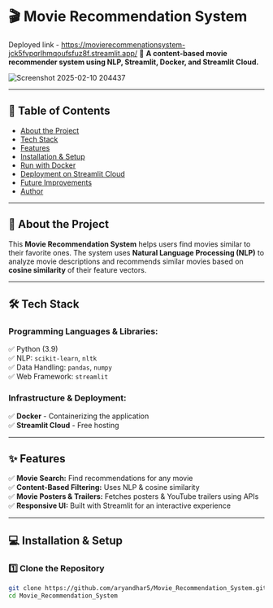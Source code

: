 # 🎬 Movie Recommendation System  

Deployed link -  https://movierecommenationsystem-jck5fvpqrlhmqoufsfuz8f.streamlit.app/ 
🚀 **A content-based movie recommender system using NLP, Streamlit, Docker, and Streamlit Cloud.**  

![Screenshot 2025-02-10 204437](https://github.com/user-attachments/assets/e3138a9f-3cc2-4ad2-a415-ef6dd68b9a41)

<!-- Replace with a real screenshot of your app -->

---

## 📌 Table of Contents  
- [About the Project](#about-the-project)  
- [Tech Stack](#tech-stack)  
- [Features](#features)  
- [Installation & Setup](#installation--setup)  
- [Run with Docker](#run-with-docker)  
- [Deployment on Streamlit Cloud](#deployment-on-streamlit-cloud)  
- [Future Improvements](#future-improvements)  
- [Author](#author)  

---

## 🎯 About the Project  
This **Movie Recommendation System** helps users find movies similar to their favorite ones. The system uses **Natural Language Processing (NLP)** to analyze movie descriptions and recommends similar movies based on **cosine similarity** of their feature vectors.  


---

## 🛠️ Tech Stack  

### **Programming Languages & Libraries:**  
✅ Python (3.9)  
✅ NLP: `scikit-learn`, `nltk`  
✅ Data Handling: `pandas`, `numpy`  
✅ Web Framework: `streamlit`  

### **Infrastructure & Deployment:**  
✅ **Docker** - Containerizing the application  
✅ **Streamlit Cloud** - Free hosting  

---

## ✨ Features  
✅ **Movie Search:** Find recommendations for any movie  
✅ **Content-Based Filtering:** Uses NLP & cosine similarity  
✅ **Movie Posters & Trailers:** Fetches posters & YouTube trailers using APIs  
✅ **Responsive UI:** Built with Streamlit for an interactive experience  

---

## 💻 Installation & Setup  

### **1️⃣ Clone the Repository**  
```sh
git clone https://github.com/aryandhar5/Movie_Recommendation_System.git
cd Movie_Recommendation_System
